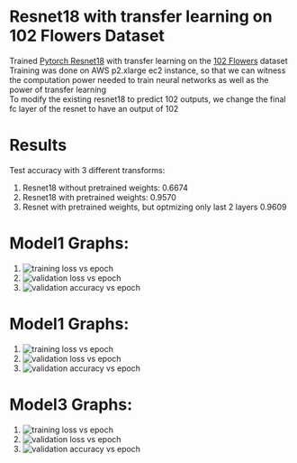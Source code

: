 # Resnet18 with transfer learning on 102 Flowers Dataset

Trained [Pytorch Resnet18](https://github.com/pytorch/vision/blob/master/torchvision/models/resnet.py) with transfer learning on the [102 Flowers](http://www.robots.ox.ac.uk/~vgg/data/flowers/102/) dataset  
Training was done on AWS p2.xlarge ec2 instance, so that we can witness the computation power needed to train neural networks as well as the power of transfer learning  
To modify the existing resnet18 to predict 102 outputs, we change the final fc layer of the resnet to have an output of 102  

# Results
Test accuracy with 3 different transforms:  
1. Resnet18 without pretrained weights: 0.6674
2. Resnet18 with pretrained weights: 0.9570
3. Resnet with pretrained weights, but optmizing only last 2 layers 0.9609

# Model1 Graphs:
1. ![training loss vs epoch](./results/model1_training_loss.png)
2. ![validation loss vs epoch](./results/model1_val_loss.png)
3. ![validation accuracy vs epoch](./results/model1.png)

# Model1 Graphs:
1. ![training loss vs epoch](./results/model2_training_loss.png)
2. ![validation loss vs epoch](./results/model2_val_loss.png)
3. ![validation accuracy vs epoch](./results/model2.png)

# Model3 Graphs:
1. ![training loss vs epoch](./results/model3_training_loss.png)
2. ![validation loss vs epoch](./results/model3_val_loss.png)
3. ![validation accuracy vs epoch](./results/model3.png)